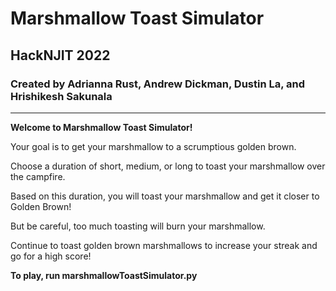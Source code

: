 
# Marshmallow Toast Simulator
##  HackNJIT 2022
### Created by Adrianna Rust, Andrew Dickman, Dustin La, and Hrishikesh Sakunala 
---

**Welcome to Marshmallow Toast Simulator!**

Your goal is to get your marshmallow to a scrumptious golden brown.

Choose a duration of short, medium, or long to toast your marshmallow over the campfire.

Based on this duration, you will toast your marshmallow and get it closer to Golden Brown!

But be careful, too much toasting will burn your marshmallow.

Continue to toast golden brown marshmallows to increase your streak and go for a high score!

**To play, run marshmallowToastSimulator.py**